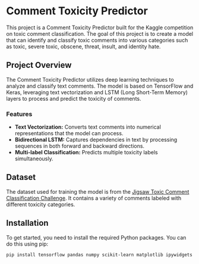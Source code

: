 # Comment Toxicity Predictor

This project is a Comment Toxicity Predictor built for the Kaggle competition on toxic comment classification. The goal of this project is to create a model that can identify and classify toxic comments into various categories such as toxic, severe toxic, obscene, threat, insult, and identity hate.

## Project Overview

The Comment Toxicity Predictor utilizes deep learning techniques to analyze and classify text comments. The model is based on TensorFlow and Keras, leveraging text vectorization and LSTM (Long Short-Term Memory) layers to process and predict the toxicity of comments.

### Features

- **Text Vectorization:** Converts text comments into numerical representations that the model can process.
- **Bidirectional LSTM:** Captures dependencies in text by processing sequences in both forward and backward directions.
- **Multi-label Classification:** Predicts multiple toxicity labels simultaneously.

## Dataset

The dataset used for training the model is from the [Jigsaw Toxic Comment Classification Challenge](https://www.kaggle.com/c/jigsaw-toxic-comment-classification-challenge). It contains a variety of comments labeled with different toxicity categories.

## Installation

To get started, you need to install the required Python packages. You can do this using pip:

```bash
pip install tensorflow pandas numpy scikit-learn matplotlib ipywidgets
